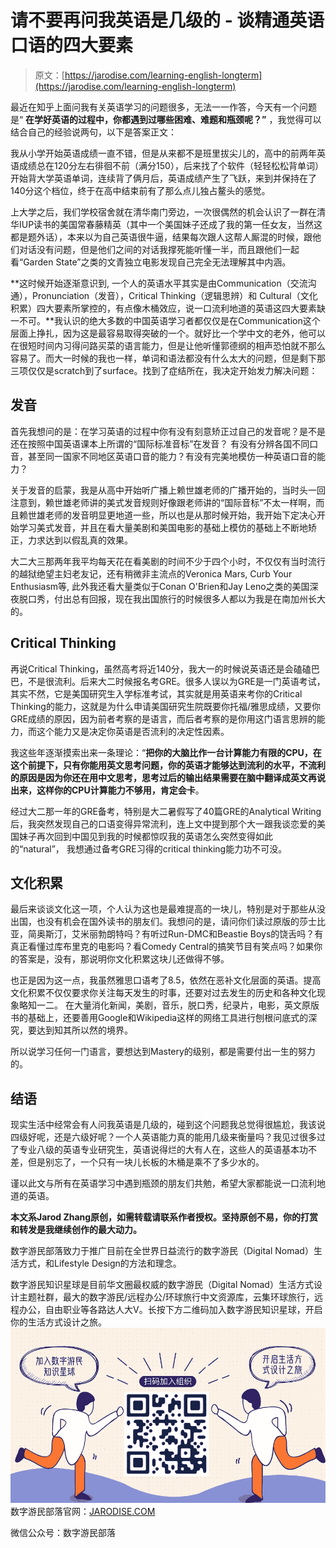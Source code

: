 <!--yml
category: 未分类
date: 2022-06-26 00:00:00
-->

# 请不要再问我英语是几级的 - 谈精通英语口语的四大要素

> 原文：[https://jarodise.com/learning-english-longterm](https://jarodise.com/learning-english-longterm)

最近在知乎上面问我有关英语学习的问题很多，无法一一作答，今天有一个问题是“ **在学好英语的过程中，你都遇到过哪些困难、难题和瓶颈呢？”** ，我觉得可以结合自己的经验说两句，以下是答案正文：

我从小学开始英语成绩一直不错，但是从来都不是班里拔尖儿的，高中的前两年英语成绩总在120分左右徘徊不前（满分150），后来找了个软件（轻轻松松背单词）开始背大学英语单词，连续背了俩月后，英语成绩产生了飞跃，来到并保持在了140分这个档位，终于在高中结束前有了那么点儿独占鳌头的感觉。

上大学之后，我们学校宿舍就在清华南门旁边，一次很偶然的机会认识了一群在清华IUP读书的美国常春藤精英（其中一个美国妹子还成了我的第一任女友，当然这都是题外话），本来以为自己英语很牛逼，结果每次跟人这帮人厮混的时候，跟他们对话没有问题，但是他们之间的对话我撑死能听懂一半，而且跟他们一起看“Garden State”之类的文青独立电影发现自己完全无法理解其中内涵。

**这时候开始逐渐意识到, 一个人的英语水平其实是由Communication（交流沟通），Pronunciation（发音），Critical Thinking（逻辑思辨）和 Cultural（文化积累）四大要素所掌控的，有点像木桶效应，说一口流利地道的英语这四大要素缺一不可。**我认识的绝大多数的中国英语学习者都仅仅是在Communication这个层面上挣扎，因为这是最容易取得突破的一个。就好比一个学中文的老外，他可以在很短时间内习得问路买菜的语言能力，但是让他听懂郭德纲的相声恐怕就不那么容易了。而大一时候的我也一样，单词和语法都没有什么太大的问题，但是剩下那三项仅仅是scratch到了surface。找到了症结所在，我决定开始发力解决问题：

## 发音

首先我想问的是：在学习英语的过程中你有没有刻意矫正过自己的发音呢？是不是还在按照中国英语课本上所谓的“国际标准音标”在发音？ 有没有分辨各国不同口音，甚至同一国家不同地区英语口音的能力？有没有完美地模仿一种英语口音的能力？

关于发音的启蒙，我是从高中开始听广播上赖世雄老师的广播开始的，当时头一回注意到，赖世雄老师讲的美式发音规则好像跟老师讲的“国际音标”不太一样啊，而且赖世雄老师的发音明显更地道一些，所以也是从那时候开始，我开始下定决心开始学习美式发音，并且在看大量美剧和美国电影的基础上模仿的基础上不断地矫正，力求达到以假乱真的效果。

大二大三那两年我平均每天花在看美剧的时间不少于四个小时，不仅仅有当时流行的越狱绝望主妇老友记，还有稍微非主流点的Veronica Mars, Curb Your Enthusiasm等, 此外我还看大量类似于Conan O'Brien和Jay Leno之类的美国深夜脱口秀，付出总有回报，现在我出国旅行的时候很多人都以为我是在南加州长大的。

## Critical Thinking

再说Critical Thinking，虽然高考将近140分，我大一的时候说英语还是会磕磕巴巴，不是很流利。后来大二时候报名考GRE。很多人误以为GRE是一门英语考试，其实不然，它是美国研究生入学标准考试，其实就是用英语来考你的Critical Thinking的能力，这就是为什么申请美国研究生院既要你托福/雅思成绩，又要你GRE成绩的原因，因为前者考察的是语言，而后者考察的是你用这门语言思辨的能力，而这个能力又是决定你英语是否流利的决定性因素。

我这些年逐渐摸索出来一条理论：“**把你的大脑比作一台计算能力有限的CPU，在这个前提下，只有你能用英文思考问题，你的英语才能够达到流利的水平，不流利的原因是因为你还在用中文思考，思考过后的输出结果需要在脑中翻译成英文再说出来，这样你的CPU计算能力不够用，肯定会卡**。

经过大二那一年的GRE备考，特别是大二暑假写了40篇GRE的Analytical Writing后，我突然发现自己的口语变得异常流利，连上文中提到那个大一跟我谈恋爱的美国妹子再次回到中国见到我的时候都惊叹我的英语怎么突然变得如此的“natural”， 我想通过备考GRE习得的critical thinking能力功不可没。

## 文化积累

最后来谈谈文化这一项，个人认为这也是最难提高的一块儿，特别是对于那些从没出国，也没有机会在国外读书的朋友们。我想问的是，请问你们读过原版的莎士比亚，简奥斯汀，艾米丽勃朗特吗？有听过Run-DMC和Beastie Boys的饶舌吗？有真正看懂过库布里克的电影吗？看Comedy Central的搞笑节目有笑点吗？如果你的答案是，没有，那说明你文化积累这块儿还做得不够。

也正是因为这一点，我虽然雅思口语考了8.5，依然在恶补文化层面的英语。提高文化积累不仅仅要求你关注每天发生的时事，还要对过去发生的历史和各种文化现象略知一二。 在大量消化新闻，美剧，音乐，脱口秀，纪录片，电影，英文原版书的基础上，还要善用Google和Wikipedia这样的网络工具进行刨根问底式的深究，要达到知其所以然的境界。

所以说学习任何一门语言，要想达到Mastery的级别，都是需要付出一生的努力的。

## 结语

现实生活中经常会有人问我英语是几级的，碰到这个问题我总觉得很尴尬，我该说四级好呢，还是六级好呢？一个人英语能力真的能用几级来衡量吗？我见过很多过了专业八级的英语专业研究生，英语说得烂的大有人在，这些人的英语基本功不差，但是别忘了，一个只有一块儿长板的木桶是乘不了多少水的。

谨以此文与所有在英语学习中遇到瓶颈的朋友们共勉，希望大家都能说一口流利地道的英语。

**本文系Jarod Zhang原创，如需转载请联系作者授权。坚持原创不易，你的打赏和转发是我继续创作的最大动力。**

数字游民部落致力于推广目前在全世界日益流行的数字游民（Digital Nomad）生活方式，和Lifestyle Design的方法和理念。

数字游民知识星球是目前华文圈最权威的数字游民（Digital Nomad）生活方式设计主题社群，最大的数字游民/远程办公/环球旅行中文资源库，云集环球旅行，远程办公，自由职业等各路达人大V。长按下方二维码加入数字游民知识星球，开启你的生活方式设计之旅。 ![zsxq.png](img/372227d0b2cb65a0aaa54cb6513e38e7.png) 数字游民部落官网：[JARODISE.COM](http://JARODISE.COM)

微信公众号：数字游民部落